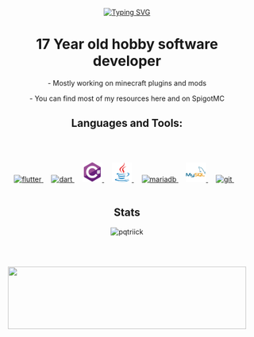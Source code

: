 <p align = "center"><a href="https://git.io/typing-svg"><img src="https://readme-typing-svg.demolab.com?font=Raleway&duration=3000&color=520CFF&background=5B00FF06&center=true&vCenter=true&random=false&width=456&lines=Discord+Bot+Developer;Skript+Developer;Minecraft+Plugins" alt="Typing SVG" /></a>
<h1 align="center">17 Year old hobby software developer</h1>


<p align="center"> - Mostly working on minecraft plugins and mods
<p align="center"> - You can find most of my resources here and on SpigotMC

<h2 align="center">Languages and Tools:</h2>
<br></br>
<p align="center">
<a href="https://flutter.dev" target="_blank" rel="noreferrer"> <img src="https://www.vectorlogo.zone/logos/flutterio/flutterio-icon.svg" alt="flutter" width="40" height="40"/> </a>
<img width="12" />
<a href="https://dart.dev" target="_blank" rel="noreferrer"> <img src="https://www.vectorlogo.zone/logos/dartlang/dartlang-icon.svg" alt="dart" width="40" height="40"/> </a> 
<img width="12" />
<a href="https://www.w3schools.com/cs/" target="_blank" rel="noreferrer"> <img src="https://raw.githubusercontent.com/devicons/devicon/master/icons/csharp/csharp-original.svg" alt="csharp" width="40" height="40"/> </a>
<img width="12" />
<a href="https://www.java.com" target="_blank" rel="noreferrer"> <img src="https://raw.githubusercontent.com/devicons/devicon/master/icons/java/java-original.svg" alt="java" width="40" height="40"/> </a> 
<img width="12" /> 
<a href="https://mariadb.org/" target="_blank" rel="noreferrer"> <img src="https://www.vectorlogo.zone/logos/mariadb/mariadb-icon.svg" alt="mariadb" width="40" height="40"/> </a> 
<img width="12" />
<a href="https://www.mysql.com/" target="_blank" rel="noreferrer"> <img src="https://raw.githubusercontent.com/devicons/devicon/master/icons/mysql/mysql-original-wordmark.svg" alt="mysql" width="40" height="40"/> </a>
<img width="12" />
<a href="https://git-scm.com/" target="_blank" rel="noreferrer"> <img src="https://www.vectorlogo.zone/logos/git-scm/git-scm-icon.svg" alt="git" width="40" height="40"/> </a>
<img width="12" />
<br></br>

<h2 align="center">Stats</h2>

<p align="center"> <img src="https://github-readme-stats.vercel.app/api?username=pqtriick&show_icons=true&theme=dark&locale=en" alt="pqtriick" /></p>
<br></br>
<p align ="center"><img width = "480" height = "126" src = "https://spotify-github-profile.vercel.app/api/view?uid=diegamingzitrone&cover_image=true&theme=natemoo-re&show_offline=false&background_color=181616&interchange=false&bar_color=ffffff&bar_color_cover=true)](https://github.com/kittinan/spotify-github-profile"></p>
